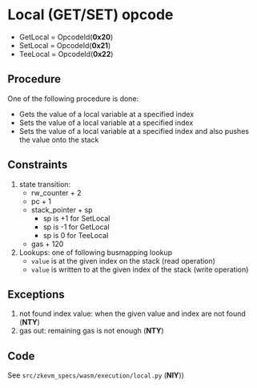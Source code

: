 # Local (GET/SET) opcode

- GetLocal = OpcodeId(**0x20**)
- SetLocal = OpcodeId(**0x21**)
- TeeLocal = OpcodeId(**0x22**)

## Procedure

One of the following procedure is done:
 - Gets the value of a local variable at a specified index
 - Sets the value of a local variable at a specified index
 - Sets the value of a local variable at a specified index and also pushes the value onto the stack

## Constraints

1. state transition:
   - rw_counter + 2
   - pc + 1
   - stack_pointer + sp
      - sp is +1 for SetLocal
      - sp is -1 for GetLocal
      - sp is 0 for TeeLocal
   - gas + 120
2. Lookups: one of following busmapping lookup
   - `value` is at the given index on the stack (read operation)
   - `value` is written to at the given index of the stack (write operation)

## Exceptions

1. not found index value: when the given value and index are not found (**NTY**)
2. gas out: remaining gas is not enough (**NTY**)

## Code

See `src/zkevm_specs/wasm/execution/local.py` (**NIY**))
